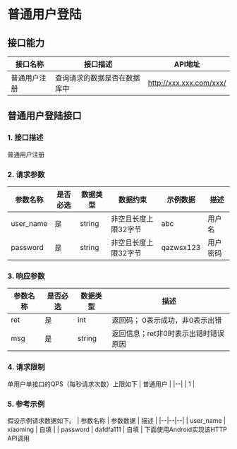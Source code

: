 # 普通用户登陆

## 接口能力

| 接口名称 | 接口描述 | API地址
|--|--|--|
| 普通用户注册 | 查询请求的数据是否在数据库中 | http://xxx.xxx.com/xxx/ |

## 普通用户登陆接口

### 1. 接口描述
普通用户注册

### 2. 请求参数
| 参数名称 | 是否必选 | 数据类型 | 数据约束 | 示例数据 | 描述
|--|--|--|--|--|--|
| user_name | 是 | string | 非空且长度上限32字节 | abc | 用户名
| password | 是 | string | 非空且长度上限32字节 | qazwsx123 | 用户密码

### 3. 响应参数
| 参数名称 | 是否必选 | 数据类型 | 描述 |
|--|--|--|--|
| ret | 是  | int | 返回码； 0表示成功，非0表示出错 |
| msg | 是 | string | 返回信息；ret非0时表示出错时错误原因 |

### 4. 请求限制
单用户单接口的QPS（每秒请求次数）上限如下
| 普通用户 |
|--|
| 1 |

### 5. 参考示例
假设示例请求数据如下。
| 参数名称 | 参数数据 | 描述 |
|--|--|--|
| user_name | xiaoming | 自填 |
| password | dafdfa111 | 自填 |
下面使用Android实现该HTTP API调用
